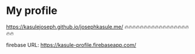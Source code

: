 # My profile
https://kasulejoseph.github.io/josephkasule.me/
🔥🔥🔥🔥🔥🔥🔥🔥🔥🔥🔥🔥🔥🔥🔥🔥🔥🔥🔥

firebase URL: https://kasule-profile.firebaseapp.com/